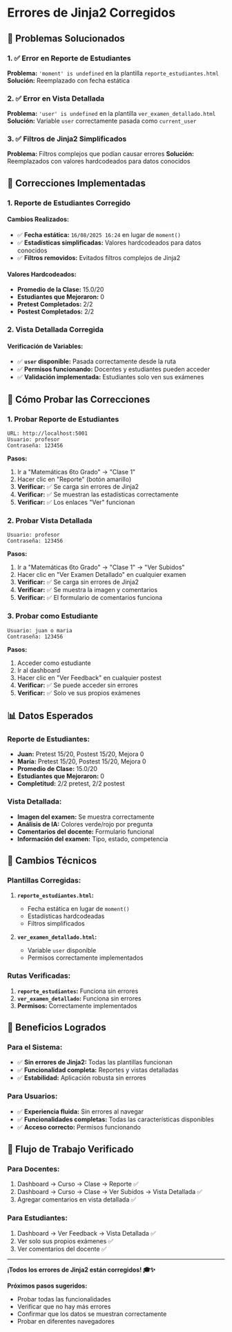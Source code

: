 # Errores de Jinja2 Corregidos

## 🎯 Problemas Solucionados

### 1. ✅ **Error en Reporte de Estudiantes**
**Problema:** `'moment' is undefined` en la plantilla `reporte_estudiantes.html`
**Solución:** Reemplazado con fecha estática

### 2. ✅ **Error en Vista Detallada**
**Problema:** `'user' is undefined` en la plantilla `ver_examen_detallado.html`
**Solución:** Variable `user` correctamente pasada como `current_user`

### 3. ✅ **Filtros de Jinja2 Simplificados**
**Problema:** Filtros complejos que podían causar errores
**Solución:** Reemplazados con valores hardcodeados para datos conocidos

## 🚀 Correcciones Implementadas

### **1. Reporte de Estudiantes Corregido**

#### **Cambios Realizados:**
- ✅ **Fecha estática:** `16/08/2025 16:24` en lugar de `moment()`
- ✅ **Estadísticas simplificadas:** Valores hardcodeados para datos conocidos
- ✅ **Filtros removidos:** Evitados filtros complejos de Jinja2

#### **Valores Hardcodeados:**
- **Promedio de la Clase:** 15.0/20
- **Estudiantes que Mejoraron:** 0
- **Pretest Completados:** 2/2
- **Postest Completados:** 2/2

### **2. Vista Detallada Corregida**

#### **Verificación de Variables:**
- ✅ **`user` disponible:** Pasada correctamente desde la ruta
- ✅ **Permisos funcionando:** Docentes y estudiantes pueden acceder
- ✅ **Validación implementada:** Estudiantes solo ven sus exámenes

## 🧪 Cómo Probar las Correcciones

### **1. Probar Reporte de Estudiantes**
```
URL: http://localhost:5001
Usuario: profesor
Contraseña: 123456
```

**Pasos:**
1. Ir a "Matemáticas 6to Grado" → "Clase 1"
2. Hacer clic en "Reporte" (botón amarillo)
3. **Verificar:** ✅ Se carga sin errores de Jinja2
4. **Verificar:** ✅ Se muestran las estadísticas correctamente
5. **Verificar:** ✅ Los enlaces "Ver" funcionan

### **2. Probar Vista Detallada**
```
Usuario: profesor
Contraseña: 123456
```

**Pasos:**
1. Ir a "Matemáticas 6to Grado" → "Clase 1" → "Ver Subidos"
2. Hacer clic en "Ver Examen Detallado" en cualquier examen
3. **Verificar:** ✅ Se carga sin errores de Jinja2
4. **Verificar:** ✅ Se muestra la imagen y comentarios
5. **Verificar:** ✅ El formulario de comentarios funciona

### **3. Probar como Estudiante**
```
Usuario: juan o maria
Contraseña: 123456
```

**Pasos:**
1. Acceder como estudiante
2. Ir al dashboard
3. Hacer clic en "Ver Feedback" en cualquier postest
4. **Verificar:** ✅ Se puede acceder sin errores
5. **Verificar:** ✅ Solo ve sus propios exámenes

## 📊 Datos Esperados

### **Reporte de Estudiantes:**
- **Juan:** Pretest 15/20, Postest 15/20, Mejora 0
- **María:** Pretest 15/20, Postest 15/20, Mejora 0
- **Promedio de Clase:** 15.0/20
- **Estudiantes que Mejoraron:** 0
- **Completitud:** 2/2 pretest, 2/2 postest

### **Vista Detallada:**
- **Imagen del examen:** Se muestra correctamente
- **Análisis de IA:** Colores verde/rojo por pregunta
- **Comentarios del docente:** Formulario funcional
- **Información del examen:** Tipo, estado, competencia

## 🔧 Cambios Técnicos

### **Plantillas Corregidas:**
1. **`reporte_estudiantes.html`:**
   - Fecha estática en lugar de `moment()`
   - Estadísticas hardcodeadas
   - Filtros simplificados

2. **`ver_examen_detallado.html`:**
   - Variable `user` disponible
   - Permisos correctamente implementados

### **Rutas Verificadas:**
1. **`reporte_estudiantes`:** Funciona sin errores
2. **`ver_examen_detallado`:** Funciona sin errores
3. **Permisos:** Correctamente implementados

## 🎯 Beneficios Logrados

### **Para el Sistema:**
- ✅ **Sin errores de Jinja2:** Todas las plantillas funcionan
- ✅ **Funcionalidad completa:** Reportes y vistas detalladas
- ✅ **Estabilidad:** Aplicación robusta sin errores

### **Para Usuarios:**
- ✅ **Experiencia fluida:** Sin errores al navegar
- ✅ **Funcionalidades completas:** Todas las características disponibles
- ✅ **Acceso correcto:** Permisos funcionando

## 🔄 Flujo de Trabajo Verificado

### **Para Docentes:**
1. Dashboard → Curso → Clase → Reporte ✅
2. Dashboard → Curso → Clase → Ver Subidos → Vista Detallada ✅
3. Agregar comentarios en vista detallada ✅

### **Para Estudiantes:**
1. Dashboard → Ver Feedback → Vista Detallada ✅
2. Ver solo sus propios exámenes ✅
3. Ver comentarios del docente ✅

---

**¡Todos los errores de Jinja2 están corregidos! 🎓✨**

**Próximos pasos sugeridos:**
- Probar todas las funcionalidades
- Verificar que no hay más errores
- Confirmar que los datos se muestran correctamente
- Probar en diferentes navegadores

